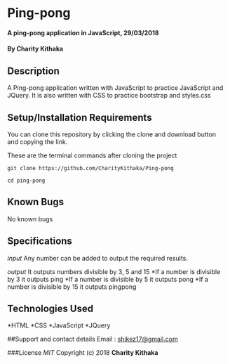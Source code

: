 # Ping-pong


#### A ping-pong application in JavaScript, 29/03/2018

#### By **Charity Kithaka**

## Description
A Ping-pong application written with JavaScript to practice JavaScript and JQuery. It is also written with CSS to practice bootstrap and styles.css

## Setup/Installation Requirements
You can clone this repository by clicking the clone and download button and copying the link. 

These are the terminal commands after cloning the project
```
git clone https://github.com/CharityKithaka/Ping-pong

cd ping-pong
```

## Known Bugs
No known bugs

## Specifications
*input*
Any number can be added to output the required results.

*output*
It outputs numbers divisible by 3, 5 and 15
*If a number is divisible by 3 it outputs ping
*If a number is divisible by 5 it outputs pong
*If a number is divisible by 15 it outputs pingpong

## Technologies Used
*HTML
*CSS
*JavaScript
*JQuery

##Support and contact details
Email : shikez17@gmail.com

###License
*MIT*
Copyright (c) 2018 **Charity Kithaka**
